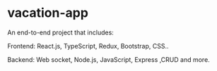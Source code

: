 # vacation-app

An end-to-end project that includes:

Frontend:
React.js, TypeScript, Redux, Bootstrap, CSS..

Backend:
Web socket, Node.js, JavaScript, Express ,CRUD and more.
